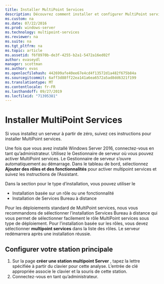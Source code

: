 ```yaml
---
title: Installer MultiPoint Services
description: Découvrez comment installer et configurer MultiPoint services dans Windows Server 2016
ms.custom: na
ms.date: 07/22/2016
ms.prod: windows-server
ms.technology: multipoint-services
ms.reviewer: na
ms.suite: na
ms.tgt_pltfrm: na
ms.topic: article
ms.assetid: f6f8970b-de3f-4255-b2a1-5472a16ed02f
author: evaseydl
manager: scottman
ms.author: evas
ms.openlocfilehash: 442699afe40ee67e4cd4f13572d1a482f675b84a
ms.sourcegitcommit: 6aff3d88ff22ea141a6ea6572a5ad8dd6321f199
ms.translationtype: MT
ms.contentlocale: fr-FR
ms.lasthandoff: 09/27/2019
ms.locfileid: "71395381"
---
```

# <a name="install-multipoint-services"></a>Installer MultiPoint Services
Si vous installez un serveur à partir de zéro, suivez ces instructions pour installer MultiPoint services.  

Une fois que vous avez installé Windows Server 2016, connectez-vous en tant qu’administrateur. Utilisez le Gestionnaire de serveur où vous pouvez activer MultiPoint services. Le Gestionnaire de serveur s’ouvre automatiquement au démarrage. Dans le tableau de bord, sélectionnez **Ajouter des rôles et des fonctionnalités** pour activer multipoint services et suivez les instructions de l’Assistant.

Dans la section pour le type d’installation, vous pouvez utiliser le 
- Installation basée sur un rôle ou une fonctionnalité
- Installation de Services Bureau à distance

Pour les déploiements standard de MultiPoint services, nous vous recommandons de sélectionner l’installation Services Bureau à distance qui vous permet de sélectionner facilement le rôle MultiPoint services sous type de déploiement. Pour l’installation basée sur les rôles, vous devez sélectionner **multipoint services** dans la liste des rôles. Le serveur redémarrera après une installation réussie.  
  
## <a name="configure-your-primary-station"></a>Configurer votre station principale  
  
1.  Sur la page **créer une station multipoint Server** , tapez la lettre spécifiée à partir du clavier pour cette analyse. L’entrée de clé appropriée associe le clavier et la souris de cette station.  
2.  Connectez-vous en tant qu’administrateur.  